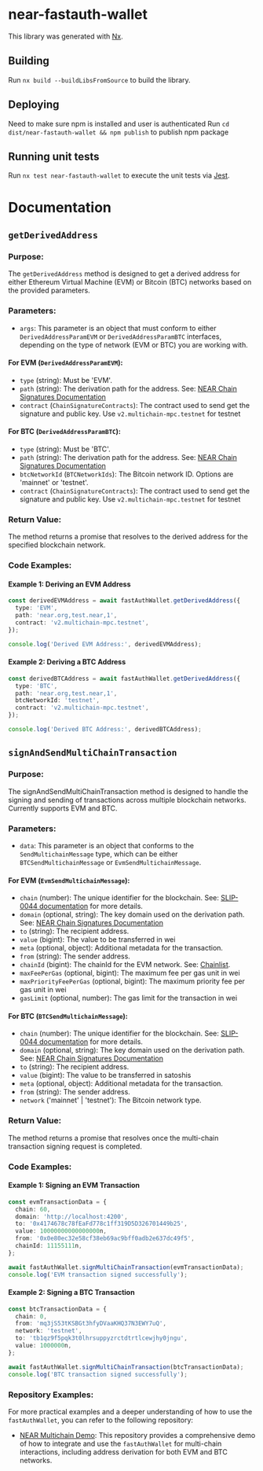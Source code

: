 # near-fastauth-wallet

This library was generated with [Nx](https://nx.dev).

## Building

Run `nx build --buildLibsFromSource` to build the library.

## Deploying

Need to make sure npm is installed and user is authenticated
Run `cd dist/near-fastauth-wallet && npm publish` to publish npm package

## Running unit tests

Run `nx test near-fastauth-wallet` to execute the unit tests via [Jest](https://jestjs.io).

# Documentation

## `getDerivedAddress`

### Purpose:

The `getDerivedAddress` method is designed to get a derived address for either Ethereum Virtual Machine (EVM) or Bitcoin (BTC) networks based on the provided parameters.

### Parameters:

- `args`: This parameter is an object that must conform to either `DerivedAddressParamEVM` or `DerivedAddressParamBTC` interfaces, depending on the type of network (EVM or BTC) you are working with.

#### For EVM (`DerivedAddressParamEVM`):

- `type` (string): Must be 'EVM'.
- `path` (string): The derivation path for the address. See: [NEAR Chain Signatures Documentation](https://docs.near.org/build/chain-abstraction/chain-signatures)
- `contract` (`ChainSignatureContracts`): The contract used to send get the signature and public key. Use `v2.multichain-mpc.testnet` for testnet

#### For BTC (`DerivedAddressParamBTC`):

- `type` (string): Must be 'BTC'.
- `path` (string): The derivation path for the address. See: [NEAR Chain Signatures Documentation](https://docs.near.org/build/chain-abstraction/chain-signatures)
- `btcNetworkId` (`BTCNetworkIds`): The Bitcoin network ID. Options are 'mainnet' or 'testnet'.
- `contract` (`ChainSignatureContracts`): The contract used to send get the signature and public key. Use `v2.multichain-mpc.testnet` for testnet

### Return Value:

The method returns a promise that resolves to the derived address for the specified blockchain network.

### Code Examples:

#### Example 1: Deriving an EVM Address

```typescript
const derivedEVMAddress = await fastAuthWallet.getDerivedAddress({
  type: 'EVM',
  path: 'near.org,test.near,1',
  contract: 'v2.multichain-mpc.testnet',
});

console.log('Derived EVM Address:', derivedEVMAddress);
```

#### Example 2: Deriving a BTC Address

```typescript
const derivedBTCAddress = await fastAuthWallet.getDerivedAddress({
  type: 'BTC',
  path: 'near.org,test.near,1',
  btcNetworkId: 'testnet',
  contract: 'v2.multichain-mpc.testnet',
});

console.log('Derived BTC Address:', derivedBTCAddress);
```

## `signAndSendMultiChainTransaction`

### Purpose:

The signAndSendMultiChainTransaction method is designed to handle the signing and sending of transactions across multiple blockchain networks. Currently supports EVM and BTC.

### Parameters:

- `data`: This parameter is an object that conforms to the `SendMultichainMessage` type, which can be either `BTCSendMultichainMessage` or `EvmSendMultichainMessage`.

#### For EVM (`EvmSendMultichainMessage`):

- `chain` (number): The unique identifier for the blockchain. See: [SLIP-0044 documentation](https://github.com/satoshilabs/slips/blob/master/slip-0044.md) for more details.
- `domain` (optional, string): The key domain used on the derivation path. See: [NEAR Chain Signatures Documentation](https://docs.near.org/build/chain-abstraction/chain-signatures)
- `to` (string): The recipient address.
- `value` (bigint): The value to be transferred in wei
- `meta` (optional, object): Additional metadata for the transaction.
- `from` (string): The sender address.
- `chainId` (bigint): The chainId for the EVM network. See: [Chainlist](https://chainlist.org/).
- `maxFeePerGas` (optional, bigint): The maximum fee per gas unit in wei
- `maxPriorityFeePerGas` (optional, bigint): The maximum priority fee per gas unit in wei
- `gasLimit` (optional, number): The gas limit for the transaction in wei

#### For BTC (`BTCSendMultichainMessage`):

- `chain` (number): The unique identifier for the blockchain. See: [SLIP-0044 documentation](https://github.com/satoshilabs/slips/blob/master/slip-0044.md) for more details.
- `domain` (optional, string): The key domain used on the derivation path. See: [NEAR Chain Signatures Documentation](https://docs.near.org/build/chain-abstraction/chain-signatures)
- `to` (string): The recipient address.
- `value` (bigint): The value to be transferred in satoshis
- `meta` (optional, object): Additional metadata for the transaction.
- `from` (string): The sender address.
- `network` ('mainnet' | 'testnet'): The Bitcoin network type.

### Return Value:

The method returns a promise that resolves once the multi-chain transaction signing request is completed.

### Code Examples:

#### Example 1: Signing an EVM Transaction

```typescript
const evmTransactionData = {
  chain: 60,
  domain: 'http://localhost:4200',
  to: '0x4174678c78fEaFd778c1ff319D5D326701449b25',
  value: 10000000000000000n,
  from: '0x0e80ec32e58cf38eb69ac9bff0adb2e637dc49f5',
  chainId: 11155111n,
};

await fastAuthWallet.signMultiChainTransaction(evmTransactionData);
console.log('EVM transaction signed successfully');
```

#### Example 2: Signing a BTC Transaction

```typescript
const btcTransactionData = {
  chain: 0,
  from: 'mq3jS53tKSBGt3hfyDVaaKHQ37N3EWY7uQ',
  network: 'testnet',
  to: 'tb1qz9f5pqk3t0lhrsuppyzrctdtrtlcewjhy0jngu',
  value: 1000000n,
};

await fastAuthWallet.signMultiChainTransaction(btcTransactionData);
console.log('BTC transaction signed successfully');
```

### Repository Examples:

For more practical examples and a deeper understanding of how to use the `fastAuthWallet`, you can refer to the following repository:

- [NEAR Multichain Demo](https://github.com/near/near-multichain-demo): This repository provides a comprehensive demo of how to integrate and use the `fastAuthWallet` for multi-chain interactions, including address derivation for both EVM and BTC networks.
